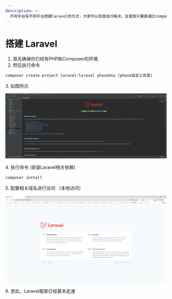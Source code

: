 ```yaml
---
description: >-
  不同平台有不同平台搭建laravel的方式，大家可以百度自行解决，这里我只要是通过composer进行搭建，搭建的过程描述的比较模糊，有不会的可以百度或者联系我
---
```


# 搭建 Laravel

1. 首先确保你已经有PHP和Composer的环境
2. 然后执行命令

```php
composer create-project laravel/laravel phaseUse (phase自定义目录)
```

3\. 如图所示

![Laravel项目](<.gitbook/assets/image (3) (1).png>)

4\. 执行命令 (安装Laravel相关依赖)

```php
composer install
```

5\. 配置相关域名进行访问 （本地访问）

![Laravel Web页面](<.gitbook/assets/image (1) (1).png>)

6\. 至此，Laravel框架已经基本走通
